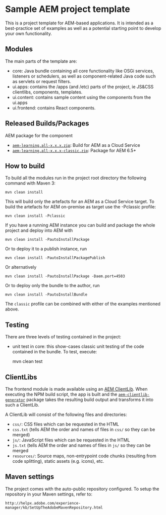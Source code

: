 #  Sample AEM project template 

This is a project template for AEM-based applications. It is intended as a best-practice set of examples as well as a potential starting point to develop your own functionality.

## Modules

The main parts of the template are:

* core: Java bundle containing all core functionality like OSGi services, listeners or schedulers, as well as component-related Java code such as servlets or request filters.
* ui.apps: contains the /apps (and /etc) parts of the project, ie JS&CSS clientlibs, components, templates.
* ui.content: contains sample content using the components from the ui.apps
* ui.frontend: contains React components.

## Released Builds/Packages
AEM package for the component 

* [`aem-learning.all-x.x.x.zip`](https://github.com/adobe/adobe-learning-manager-reference-site/releases/latest): Build for AEM as a Cloud Service
* [`aem-learning.all-x.x.x-classic.zip`](https://github.com/adobe/adobe-learning-manager-reference-site/releases/latest): Package for AEM 6.5+

## How to build

To build all the modules run in the project root directory the following command with Maven 3:

    mvn clean install
    
This will build only the artefacts for an AEM as a Cloud Service target. To build the artefacts for AEM on-premise as target use the -Pclassic profile:

    mvn clean install -Pclassic

If you have a running AEM instance you can build and package the whole project and deploy into AEM with

    mvn clean install -PautoInstallPackage

Or to deploy it to a publish instance, run

    mvn clean install -PautoInstallPackagePublish

Or alternatively

    mvn clean install -PautoInstallPackage -Daem.port=4503

Or to deploy only the bundle to the author, run

    mvn clean install -PautoInstallBundle

The `classic` profile can be combined with either of the examples mentioned above.

## Testing

There are three levels of testing contained in the project:

* unit test in core: this show-cases classic unit testing of the code contained in the bundle. To test, execute:

    mvn clean test


## ClientLibs

The frontend module is made available using an [AEM ClientLib](https://helpx.adobe.com/experience-manager/6-5/sites/developing/using/clientlibs.html). When executing the NPM build script, the app is built and the [`aem-clientlib-generator`](https://github.com/wcm-io-frontend/aem-clientlib-generator) package takes the resulting build output and transforms it into such a ClientLib.

A ClientLib will consist of the following files and directories:

- `css/`: CSS files which can be requested in the HTML
- `css.txt` (tells AEM the order and names of files in `css/` so they can be merged)
- `js/`: JavaScript files which can be requested in the HTML
- `js.txt` (tells AEM the order and names of files in `js/` so they can be merged
- `resources/`: Source maps, non-entrypoint code chunks (resulting from code splitting), static assets (e.g. icons), etc.

## Maven settings

The project comes with the auto-public repository configured. To setup the repository in your Maven settings, refer to:

    http://helpx.adobe.com/experience-manager/kb/SetUpTheAdobeMavenRepository.html
